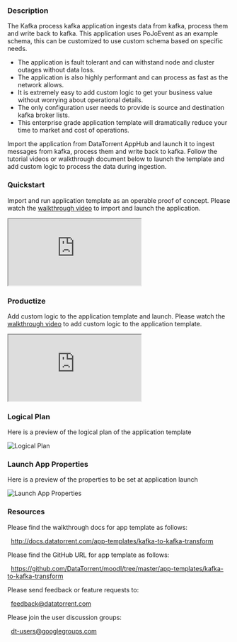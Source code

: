 ### Description
The Kafka process kafka application ingests data from kafka, process them and write back to kafka. This application uses PoJoEvent as an example schema, this can be customized to use custom schema based on specific needs.

- The application is fault tolerant and can withstand node and cluster outages without data loss.
- The application is also highly performant and can process as fast as the network allows.
- It is extremely easy to add custom logic to get your business value without worrying about operational details.
- The only configuration user needs to provide is source and destination kafka broker lists.
- This enterprise grade application template will dramatically reduce your time to market and cost of operations.

Import the application from DataTorrent AppHub and launch it to ingest messages from kafka, process them and write back to kafka. Follow the tutorial videos or walkthrough document below to launch the template and add custom logic to process the data during ingestion.

### Quickstart
Import and run application template as an operable proof of concept. Please watch the [walkthrough video](https://www.youtube.com/watch?v=) to import and launch the application.

<iframe src="https://www.youtube.com/embed" allowfullscreen="allowfullscreen" class="video" id="basicVideo" ga-track="basicVideo"></iframe>

### Productize
Add custom logic to the application template and launch. Please watch the [walkthrough video](https://www.youtube.com/watch) to add custom logic to the application template.

<iframe src="https://www.youtube.com/embed/" allowfullscreen="allowfullscreen" class="video" id="advancedVideo" ga-track="advancedVideo"></iframe>

### Logical Plan

Here is a preview of the logical plan of the application template

![Logical Plan](https://www.datatorrent.com/wp-content/uploads/2016/12/)

### Launch App Properties

Here is a preview of the properties to be set at application launch

![Launch App Properties](https://www.datatorrent.com/wp-content/uploads/2016/12/)

### Resources

Please find the walkthrough docs for app template as follows:

&nbsp; <a href="http://docs.datatorrent.com/app-templates/kafka-to-kafka-transform"  class="docs" id="docs" ga-track="docs" target="_blank">http://docs.datatorrent.com/app-templates/kafka-to-kafka-transform</a>

Please find the GitHub URL for app template as follows:

&nbsp; <a href="https://github.com/DataTorrent/moodI/tree/master/app-templates/kafka-to-kafka-transform"  class="github" id="github" ga-track="github" target="_blank">https://github.com/DataTorrent/moodI/tree/master/app-templates/kafka-to-kafka-transform</a>

Please send feedback or feature requests to:

&nbsp; <a href="mailto:feedback@datatorrent.com"  class="feedback" id="feedback" ga-track="feedback">feedback@datatorrent.com</a>

Please join the user discussion groups:

&nbsp; <a href="mailto:dt-users@googlegroups.com"  class="maillist" id="maillist" ga-track="maillist">dt-users@googlegroups.com</a>
